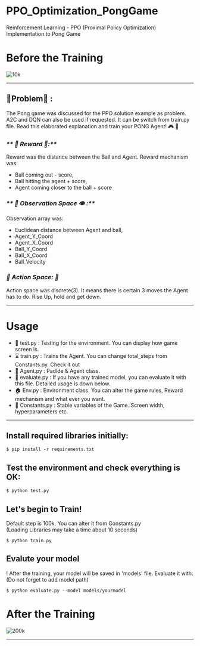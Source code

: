 # PPO_Optimization_PongGame
Reinforcement Learning - PPO (Proximal Policy Optimization) Implementation to Pong Game 



# Before the Training
![10k](https://github.com/RsGoksel/Train-PPO-Agent_PongGame/assets/80707238/efd096bc-f058-4e60-98b9-d71894aaedd6)
________________________________________________________________________________________________________________

## 🌟Problem🌟 :
The Pong game was discussed for the PPO solution example as problem. A2C and DQN can also be used if requested. It can be switch from train.py file. 
Read this elaborated explanation and train your PONG Agent! 🎮 🥳

### _** 💯 Reward 💯:**_
 Reward was the distance between the Ball and Agent. Reward mechanism was:
* Ball coming out - score, 
* Ball hitting the agent + score, 
* Agent coming closer to the ball + score

### _** 🔭 Observation Space 👁️  :**_
Observation array was:
* Euclidean distance between Agent and ball,
* Agent_Y_Coord
* Agent_X_Coord
* Ball_Y_Coord
* Ball_X_Coord
* Ball_Velocity
  
### _**💨 Action Space: 💨**_ 
Action space was discrete(3). It means there is certain 3 moves the Agent has to do. Rise Up, hold and get down.
________________________________________________________________________________________________________________

# Usage

* 🎲 test.py   :  Testing for the environment. You can display how game screen is.
* ⌛ train.py  :  Trains the Agent. You can change total_steps from Constants.py. Check it out
* 👻 Agent.py  :  Padlde & Agent class.
* 💪 evaluate.py  :  If you have any trained model, you can evaluate it with this file. Detailed usage is down below. 
* 🏠 Env.py       :  Environment class. You can alter the game rules, Reward mechanism and what ever you want.
* 🔧 Constants.py : Stable variables of the Game. Screen width, hyperparameters etc. 
________________________________________________________________________________________________________________


## Install required libraries initially:
``` 
$ pip install -r requirements.txt
```

## Test the environment and check everything is OK:
``` 
$ python test.py
```

## Let's begin to Train! 
Default step is 100k. You can alter it from Constants.py  
(Loading Libraries may take a time about 10 seconds)
``` 
$ python train.py
```

## Evalute your model
! After the training, your model will be saved in 'models' file. Evaluate it with: (Do not forget to add model path)
``` 
$ python evaluate.py --model models/yourmodel
```


# After the Training 
![200k](https://github.com/RsGoksel/Train-PPO-Agent_PongGame/assets/80707238/a4ee5f2f-bceb-433d-a6e7-003a5d6cd83f)
________________________________________________________________________________________________________________
